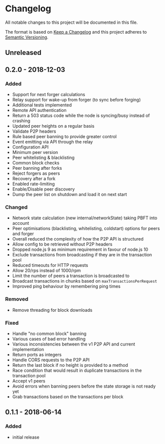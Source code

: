 # Changelog

All notable changes to this project will be documented in this file.

The format is based on [Keep a Changelog](http://keepachangelog.com/en/1.0.0/)
and this project adheres to [Semantic Versioning](http://semver.org/spec/v2.0.0.html).

## Unreleased

## 0.2.0 - 2018-12-03

### Added

- Support for next forger calculations
- Relay support for wake-up from forger (to sync before forging)
- Additional tests implemented
- Remote API authentication
- Return a 503 status code while the node is syncing/busy instead of crashing
- Updated peer heights on a regular basis
- Validate P2P headers
- Rule based peer banning to provide greater control
- Event emitting via API through the relay
- Configuration API
- Minimum peer version
- Peer whitelisting & blacklisting
- Common block checks
- Peer banning after forks
- Reject forgers as peers
- Recovery after a fork
- Enabled rate-limiting
- Enable/Disable peer discovery
- Dump the peer list on shutdown and load it on next start

### Changed

- Network state calculation (new internal/networkState) taking PBFT into account
- Peer optimisations (blacklisting, whitelisting, coldstart) options for peers and forger
- Overall reduced the complexity of how the P2P API is structured
- Allow config to be retrieved without P2P headers
- Dropped node.js 9 as minimum requirement in favour of node.js 10
- Exclude transactions from broadcasting if they are in the transaction pool
- Reduced timeouts for HTTP requests
- Allow 20/rps instead of 1000/rpm
- Limit the number of peers a transaction is broadcasted to
- Broadcast transactions in chunks based on `maxTransactionsPerRequest`
- Improved ping behaviour by remembering ping times

### Removed

- Remove threading for block downloads

### Fixed

- Handle "no common block" banning
- Various cases of bad error handling
- Various inconsistencies between the v1 P2P API and current implementation
- Return ports as integers
- Handle CORS requests to the P2P API
- Return the last block if no height is provided to a method
- Race condition that would result in duplicate transactions in the transaction pool
- Accept v1 peers
- Avoid errors when banning peers before the state storage is not ready yet
- Grab transactions based on the transactions per block

## 0.1.1 - 2018-06-14

### Added

- initial release
